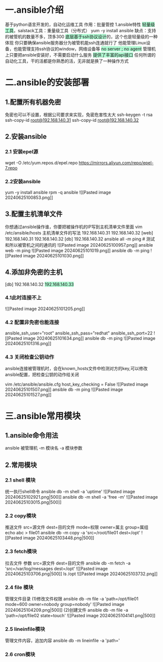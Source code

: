 # 一.ansible介绍
基于python语言开发的，自动化运维工具
作用：批量管控
1.ansible特性
<span style="background:#affad1">轻量级工具</span>，salstack工具：重量级工具（分布式）
yum -y install ansible
缺点：支持的被管机的数量不多，顶多300
<span style="background:#affad1">底层基于ssh协议设计</span>的，这个也是轻量级的一种体现
你只要确保ansible服务器分为被管机能ssh连通就行了
他能管理Linux设备，也能管理支持ssh协议的window，网络设备等
<span style="background:#affad1">no server ; no agent</span>
管理机上只要把ansible安装好，不需要启动什么服务
<span style="background:#affad1">提供了丰富的api接口</span>
任何所谓的自动化工具，干的活都是你熟悉的活，无非就是换了一种操作方式
# 二.ansible的安装部署

## 1.配置所有机器免密
免密也可以不设置，根据公司要求来实现，免密危害性太大
ssh-keygen -t rsa
ssh-copy-id root@192.168.140.31
ssh-copy-id root@192.168.140.32
## 2.安装ansible
### 2.1 安装epel源
wget -O /etc/yum.repos.d/epel.repo https://mirrors.aliyun.com/repo/epel-7.repo
### 2.2安装ansible
yum -y install ansible
rpm -q ansible
![[Pasted image 20240625100853.png]]
## 3.配置主机清单文件
你想通过ansible操作谁，你要把被操作机的IP写到主机清单文件里面
vim /etc/ansible/hosts
主机清单文件的写法
192.168.140.31 
192.168.140.32
[web]
192.168.140.31
192.168.140.32
[db]
192.168.140.32
ansible all -m ping  # 测试和所以被管机之间的通讯的
![[Pasted image 20240625100957.png]]
ansible web -m ping
![[Pasted image 20240625101019.png]]
ansible db -m ping
![[Pasted image 20240625101030.png]]

## 4.添加非免密的主机
[db] 
192.168.140.32
<span style="background:#affad1">192.168.140.33</span>
### 4.1此时连接不上
![[Pasted image 20240625101205.png]]
### 4.2 配置非免密也能连接
ansible_ssh_user="root" ansible_ssh_pass="redhat" ansible_ssh_port=22
![[Pasted image 20240625101634.png]]
ansible db -m ping 
![[Pasted image 20240625101316.png]]
### 4.3 关闭检查公钥动作
ansible连接被管理机时，会在known_hosts文件中检测对方的key,可以修改ansible配置，把检查公钥的动作给关闭

vim /etc/ansible/ansible.cfg
	host_key_checking = False
![[Pasted image 20240625101507.png]]
ansible db -m ping 
![[Pasted image 20240625101527.png]]

# 三.ansible常用模块
## 1.ansible命令用法
ansible 被管理机 -m 模块名 -a 模块参数

## 2.常用模块
### 2.1 shell 模块
统一执行shell命令
ansible db -m shell -a 'uptime'
![[Pasted image 20240625102921.png|500]]
ansible db -m shell -a 'free -m'
![[Pasted image 20240625103015.png|500]]
### 2.2 copy模块
推送文件
src=源文件
dest=目的文件
mode=权限
owner=属主
group=属组
echo abc > file01
ansible db -m copy -a  'src=/root/file01 dest=/opt'
![[Pasted image 20240625103448.png|500]]

### 2.3 fetch模块
拉去文件
参数
src=源文件
dest=目的文件
ansible db -m fetch -a 'src=/var/log/messages dest=/opt'
![[Pasted image 20240625103706.png|500]]
ls /opt
![[Pasted image 20240625103732.png]]

### 2.4 file 模块
管理文件目录
(1)修改文件权限
ansible db -m file -a 'path=/opt/file01 mode=600 owner=nobody group=nobody'
![[Pasted image 20240625104209.png|500]]
(2)创建文件
ansible db -m file -a 'path=/opt/file02 state=touch'
![[Pasted image 20240625104141.png|500]]

### 2.5 lineinfile模块
管理文件内容，追加内容
ansible db -m lineinfile -a 'path='
### 2.6 cron模块













